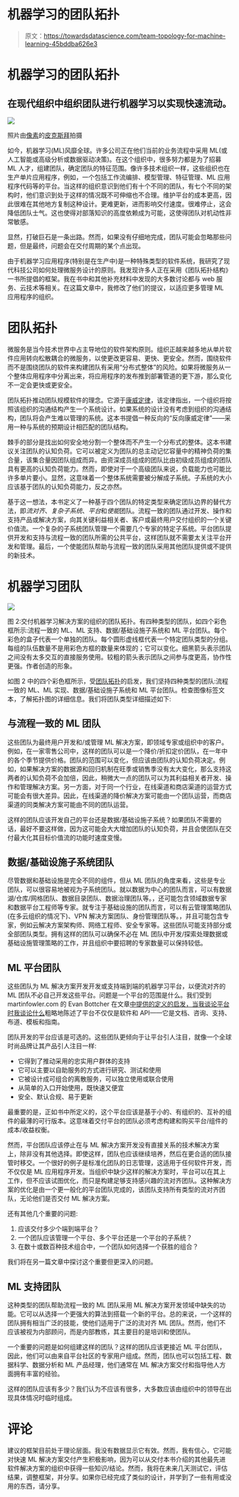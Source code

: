 # 机器学习的团队拓扑

> 原文：<https://towardsdatascience.com/team-topology-for-machine-learning-45bddba626e3>

# 机器学习的团队拓扑

## 在现代组织中组织团队进行机器学习以实现快速流动。

![](img/f661cdd44091ab102fe8417155a5068f.png)

照片由[像素](https://www.pexels.com/photo/close-up-photography-of-yellow-green-red-and-brown-plastic-cones-on-white-lined-surface-163064/?utm_content=attributionCopyText&utm_medium=referral&utm_source=pexels)的[皮克斯拜](https://www.pexels.com/@pixabay?utm_content=attributionCopyText&utm_medium=referral&utm_source=pexels)拍摄

如今，机器学习(ML)风靡全球。许多公司正在他们当前的业务流程中采用 ML(或人工智能或高级分析或数据驱动决策)。在这个组织中，很多努力都是为了招募 ML 人才，组建团队，确定团队的特征范围。像许多技术组织一样，这些组织也在生产单片应用程序，例如，一个包括工作流编排、模型管理、特征管理、ML 应用程序代码等的平台。当这样的组织意识到他们有十个不同的团队，有七个不同的架构时，他们意识到处于这样的情况既不可伸缩也不合理。维护平台的成本更高，因此很难在其他地方复制这种设计。更难更新，进而影响交付速度。很难停止，这会降低团队士气。这也使得对部落知识的高度依赖成为可能，这使得团队对机动性非常敏感。

显然，打破巨石是一条出路。然而，如果没有仔细地完成，团队可能会忽略那些问题，但是最终，问题会在交付周期的某个点出现。

由于机器学习应用程序(特别是在生产中)是一种特殊类型的软件系统，我研究了现代科技公司如何处理微服务设计的原则。我发现许多人正在采用《团队拓扑结构》一书所提倡的框架。我在书中和其他补充材料中发现的大多数讨论都与 web 服务、云技术等相关。在这篇文章中，我修改了他们的提议，以适应更多管理 ML 应用程序的组织。

# 团队拓扑

微服务是当今技术世界中占主导地位的软件架构原则。组织正越来越多地从单片软件应用转向松散耦合的微服务，以使更改更容易、更快、更安全。然而，围绕软件而不是围绕团队的软件来构建团队有采用“分布式整体”的风险。如果将微服务从一个整体应用程序中分离出来，将应用程序的发布推到部署管道的更下游，那么变化不一定会更快或更安全。

团队拓扑推动团队规模软件的理念。它源于[康威定律](https://en.wikipedia.org/wiki/Conway%27s_law)，该定律指出，一个组织将按照该组织的沟通结构产生一个系统设计。如果系统的设计没有考虑到组织的沟通结构，团队将会产生难以管理的系统。这本书提倡一种反向的“反向康威定律”——采用一种与系统的预期设计相匹配的团队结构。

棘手的部分是找出如何安全地分割一个整体而不产生一个分布式的整体。这本书建议关注团队的认知负荷。它可以被定义为团队的总主动记忆容量中的精神负荷的集合量，该集合量因团队组成而异。由资深成员组成的团队比由初级成员组成的团队具有更高的认知负荷能力。然而，即使对于一个高级团队来说，负载能力也可能比许多单片要小。显然，这意味着一个整体系统需要被分解成子系统。子系统的大小应该基于团队的认知负荷能力，反之亦然。

基于这一想法，本书定义了一种基于四个团队的特定类型来确定团队边界的替代方法，即*流对齐*、*复杂子系统*、*平台*和*使能*团队。流程一致的团队通过开发、操作和支持产品或解决方案，向其关键利益相关者、客户或最终用户交付组织的一个关键价值流。一个复杂的子系统团队管理一个需要几个专家的特定子系统。平台团队提供开发和支持与流程一致的团队所需的公共平台，这样团队就不需要太关注平台开发和管理。最后，一个使能团队帮助与流程一致的团队采用其他团队提供或不提供的新技术。

# 机器学习团队

![](img/fc47db0412f2ffbc632d0064bc4ff139.png)

图 2:交付机器学习解决方案的组织的团队拓扑。有四种类型的团队，如四个彩色框所示:流程一致的 ML、ML 支持、数据/基础设施子系统和 ML 平台团队。每个彩色的盒子代表一个单独的团队。每个圆形虚线框代表一个特定团队类型的分组。每组的队伍数量不是用彩色方框的数量来体现的；它可以变化。细黑箭头表示团队之间没有太多交互的直接服务使用。较粗的箭头表示团队之间参与度更高，协作性更强。作者创造的形象。

如图 2 中的四个彩色框所示，受[团队拓扑](https://teamtopologies.com/book)的启发，我们坚持四种类型的团队:流程一致的 ML、ML 实现、数据/基础设施子系统和 ML 平台团队。检查图像标签文本，了解拓扑图的详细信息。我们将团队类型详细描述如下:

## 与流程一致的 ML 团队

这些团队为最终用户开发和/或管理 ML 解决方案，即领域专家或组织中的客户。例如，在一家零售公司中，这样的团队可以是一个降价/折扣定价团队，在一年中的各个季节提供价格。团队的范围可以变化，但应该由团队的认知负荷决定。例如，如果解决方案的数据源和回归机制在旺季或销售季没有太大变化，那么支持这两者的认知负荷不会加倍，因此，稍微大一点的团队可以为其利益相关者开发、操作和管理解决方案。另一方面，对于同一个行业，在线渠道和商店渠道的运营方式可能会有很大差异。因此，在线渠道的降价解决方案可能由一个团队运营，而商店渠道的同类解决方案可能由不同的团队运营。

这样的团队应该开发自己的平台还是数据/基础设施子系统？如果团队不需要的话，最好不要这样做，因为这可能会大大增加团队的认知负荷，并且会使团队在交付最大化其目标价值流的功能时速度变慢。

## 数据/基础设施子系统团队

尽管数据和基础设施是完全不同的组件，但从 ML 团队的角度来看，这些是专业团队，可以很容易地被视为子系统团队。就以数据为中心的团队而言，可以有数据湖/仓库/网格团队、数据目录团队、数据治理团队等。，还可能包含领域数据专家和数据平台工程师等专家。就专注于基础设施的团队而言，可以有云管理策略团队(在多云组织的情况下)、VPN 解决方案团队、身份管理团队等。，并且可能包含专家，例如云解决方案架构师、网络工程师、安全专家等。这些团队可能支持部分或全部团队类型。拥有这样的团队可以确保不必在 ML 团队中开发/探索处理数据或基础设施管理策略的工作，并且组织中要招聘的专家数量可以保持较低。

## ML 平台团队

这些团队为 ML 解决方案开发开发或支持端到端的机器学习平台，以便流对齐的 ML 团队不必自己开发这些平台。问题是一个平台的范围是什么。我们受到 martinfowler.com 的 Evan Bottcher 在文章[中提供的定义的启发，当我谈论平台时我谈论什么](https://martinfowler.com/articles/talk-about-platforms.html)粗略地陈述了平台不仅仅是软件和 API——它是文档、咨询、支持、布道、模板和指南。​​

团队开发的平台应该是可选的。这些团队更倾向于让平台引人注目，就像一个全球时尚品牌让其产品引人注目一样:

*   它得到了推动采用的忠实用户群体的支持
*   它可以主要以自助服务的方式进行研究、测试和使用
*   它被设计成可组合的离散服务，可以独立使用或联合使用
*   从简单的入口开始使用，既快速又便宜
*   安全、默认合规、易于更新

最重要的是，正如书中所定义的，这个平台应该是基于小的、有组织的、互补的组件的最薄的可行版本。这意味着交付平台的团队必须考虑构建和购买平台/组件的成本/收益权衡。

然而，平台团队应该停止在与 ML 解决方案开发没有直接关系的技术解决方案上，除非没有其他选择。即使这样，团队也应该继续培养，然后在更合适的团队接管时移交。一个很好的例子是标准化团队的日志管理，这适用于任何软件开发，而不仅仅是 ML 应用程序开发。当组织中缺少这样的解决方案时，平台可以在其上工作，但不应该试图优化，而只是构建足够支持感兴趣的流对齐团队。这种解决方案的优化是由一个更一般化的平台团队完成的，该团队支持所有类型的流对齐团队，无论他们是否交付 ML 解决方案。

还有其他几个重要的问题:

1.  应该交付多少个端到端平台？
2.  一个团队应该管理一个平台、多个平台还是一个平台的子系统？
3.  在数十或数百种技术组合中，一个团队如何选择一个获胜的组合？

我们将在另一篇文章中探讨这个重要但更深入的问题。

## ML 支持团队

这种类型的团队帮助流程一致的 ML 团队采用 ML 解决方案开发领域中缺失的功能。它可以从选择一个更强大的算法到搭载一个新的平台。总的来说，一个这样的团队拥有相当广泛的技能，使他们适用于广泛的流对齐 ML 团队。然而，他们不应该被视为内部顾问，而是内部教练，其主要目的是培训和使团队。

一个重要的问题是如何组建这样的团队？这样的团队应该更接近 ML 平台团队，因此，他们可以由来自平台社区的专家用户组成。然而，团队也可以包括工程、数据科学、数据分析和 ML 产品经理，他们通常在 ML 解决方案交付和指导他人方面拥有丰富的经验。

这样的团队应该有多少？我们认为不应该有很多，大多数应该由组织中的领导在出现具体情况时临时组成。

# 评论

建议的框架目前处于理论层面。我没有数据显示它有效。然而，我有信心，它可能对快速 ML 解决方案交付产生积极影响，因为可以从交付本书介绍的其他最先进软件解决方案的组织中获得一些知识/结论。然而，我将在未来几天测试它，评估结果，调整框架，并分享。如果你已经完成了类似的设计，并学到了一些有用或没用的东西，请分享。